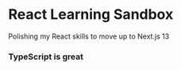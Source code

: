 # React Learning Sandbox

Polishing my React skills to move up to Next.js 13

### TypeScript is great
